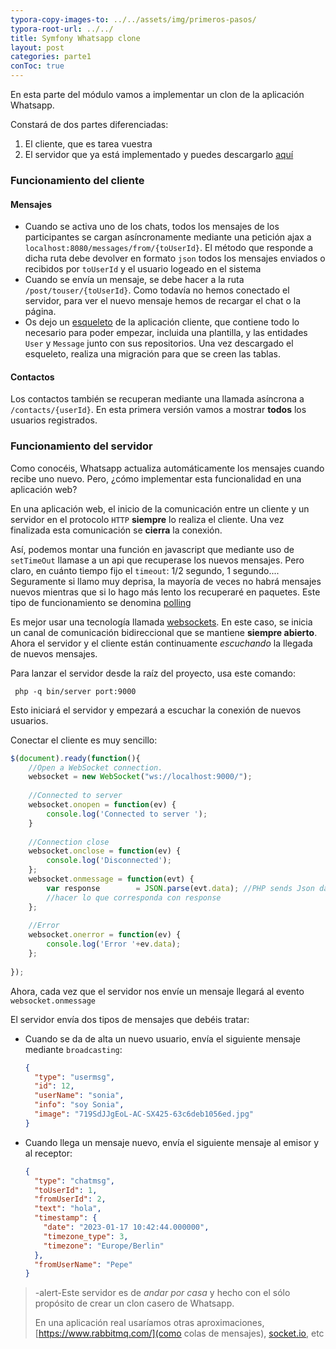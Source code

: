 ```yaml
---
typora-copy-images-to: ../../assets/img/primeros-pasos/
typora-root-url: ../../
title: Symfony Whatsapp clone
layout: post
categories: parte1
conToc: true
---
```

En esta parte del módulo vamos a implementar un clon de la aplicación Whatsapp.

Constará de dos partes diferenciadas:

1. El cliente, que es tarea vuestra
2. El servidor que ya está implementado y puedes descargarlo [aquí](https://github.com/victorponz/whatsapp-server)

### Funcionamiento del cliente

#### Mensajes

* Cuando se activa uno de los chats, todos los mensajes de los participantes se cargan asíncronamente mediante una petición ajax a `localhost:8080/messages/from/{toUserId}`. El método que responde a dicha ruta debe devolver en formato `json`  todos los mensajes enviados o recibidos por `toUserId` y el usuario logeado en el sistema
* Cuando se envía un mensaje, se debe hacer a la ruta `/post/touser/{toUserId}`. Como todavía no hemos conectado el servidor, para ver el nuevo mensaje hemos de recargar el chat o la página.
* Os dejo un [esqueleto](https://github.com/victorponz/whatsapp-clone-skeleton) de la aplicación cliente, que contiene todo lo necesario para poder empezar, incluida una plantilla, y las entidades `User` y `Message` junto con sus repositorios.
  Una vez descargado el esqueleto, realiza una migración para que se creen las tablas.

#### Contactos

Los contactos también se recuperan mediante una llamada asíncrona a `/contacts/{userId}`. En esta primera versión vamos a mostrar **todos** los usuarios registrados.

### Funcionamiento del servidor

Como conocéis, Whatsapp actualiza automáticamente los mensajes cuando recibe uno nuevo. Pero, ¿cómo implementar esta funcionalidad en una aplicación web?

En una aplicación web, el inicio de la comunicación entre un cliente y un servidor en el protocolo `HTTP` **siempre** lo realiza el cliente. Una vez finalizada esta comunicación se **cierra** la conexión.

Así, podemos montar una función en javascript que mediante uso de `setTimeOut` llamase a un api que recuperase los nuevos mensajes. Pero claro, en cuánto tiempo fijo el `timeout`: 1/2 segundo, 1 segundo.... Seguramente si llamo muy deprisa, la mayoría de veces no habrá mensajes nuevos mientras que si lo hago más lento los recuperaré en paquetes. Este tipo de funcionamiento se denomina [polling](https://en.wikipedia.org/wiki/Polling_(computer_science))

Es mejor usar una tecnología llamada [websockets](https://developer.mozilla.org/es/docs/Web/API/WebSockets_API). En este caso, se inicia un canal de comunicación bidireccional que se mantiene **siempre abierto**. Ahora el servidor y el cliente están continuamente *escuchando* la llegada de nuevos mensajes.

Para lanzar el servidor desde la raíz del proyecto, usa este comando:

```
 php -q bin/server port:9000
```

Esto iniciará el servidor y empezará a escuchar la conexión de nuevos usuarios.

Conectar el cliente es muy sencillo:

```javascript
$(document).ready(function(){
	//Open a WebSocket connection.
	websocket = new WebSocket("ws://localhost:9000/");
	
    //Connected to server
	websocket.onopen = function(ev) {
		console.log('Connected to server ');
	}
    
    //Connection close
	websocket.onclose = function(ev) { 
    	console.log('Disconnected');
    };
    websocket.onmessage = function(evt) { 
        var response 		= JSON.parse(evt.data); //PHP sends Json data
        //hacer lo que corresponda con response
    };
     
    //Error
	websocket.onerror = function(ev) { 
    	console.log('Error '+ev.data);
    };
    
});
```

Ahora, cada vez que el servidor nos envíe un mensaje llegará al evento `websocket.onmessage`

El servidor envía dos tipos de mensajes que debéis tratar:

* Cuando se da de alta un nuevo usuario, envía el siguiente mensaje mediante `broadcasting`:

  ```json
  {
    "type": "usermsg",
    "id": 12,
    "userName": "sonia",
    "info": "soy Sonia",
    "image": "719SdJJgEoL-AC-SX425-63c6deb1056ed.jpg"
  }
  ```

* Cuando llega un mensaje nuevo, envía el siguiente mensaje al emisor y al receptor:

  ```json
  {
    "type": "chatmsg",
    "toUserId": 1,
    "fromUserId": 2,
    "text": "hola",
    "timestamp": {
      "date": "2023-01-17 10:42:44.000000",
      "timezone_type": 3,
      "timezone": "Europe/Berlin"
    },
    "fromUserName": "Pepe"
  }
  ```


> -alert-Este servidor es de _andar por casa_ y hecho con el sólo  propósito de crear un clon casero de Whatsapp.
>
>  En una aplicación real usaríamos otras aproximaciones, [https://www.rabbitmq.com/](como colas de mensajes), [socket.io](https://socket.io/), etc

  
